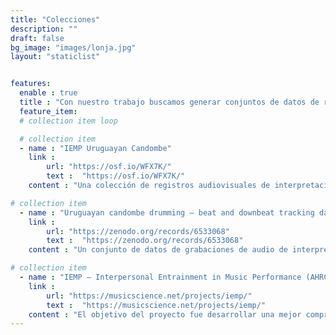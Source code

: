 ```yaml
---
title: "Colecciones"
description: ""
draft: false
bg_image: "images/lonja.jpg"
layout: "staticlist"


features:
  enable : true
  title : "Con nuestro trabajo buscamos generar conjuntos de datos de registros audiovisuales etiquetados que cumplan con los requisitos técnicos adecuados para el análisis computacional del toque del tambor."
  feature_item:
  # collection item loop

  # collection item
  - name : "IEMP Uruguayan Candombe"
    link : 
        url: "https://osf.io/WFX7K/"
        text :  "https://osf.io/WFX7K/"   
    content : "Una colección de registros audiovisuales de interpretaciones de conjuntos de Candombe uruguayo, con anotaciones detalladas (pulso, compás, eventos, etc.)."

# collection item
  - name : "Uruguayan candombe drumming – beat and downbeat tracking data set"
    link : 
        url: "https://zenodo.org/records/6533068"
        text :  "https://zenodo.org/records/6533068"
    content : "Un conjunto de datos de grabaciones de audio de interpretaciones de conjuntos de tambores de Candombe uruguayo con anotaciones de pulso y compás."

# collection item
  - name : "IEMP – Interpersonal Entrainment in Music Performance (AHRC, 2016-2018)"
    link : 
        url: "https://musicscience.net/projects/iemp/"
        text :  "https://musicscience.net/projects/iemp/"
    content : "El objetivo del proyecto fue desarrollar una mejor comprensión de cómo los grupos de personas coordinan su comportamiento dentro de un contexto musical, considerando una amplia gama de tradiciones musicales."
---
```

